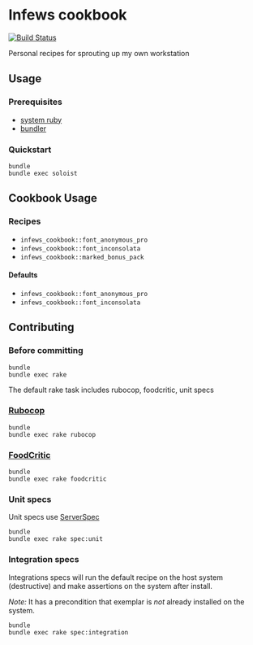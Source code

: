 # Infews cookbook

[![Build Status](https://travis-ci.org/pivotal-sprout/sprout-exemplar.png?branch=master)](https://travis-ci.org/pivotal-sprout/sprout-exemplar)

Personal recipes for sprouting up my own workstation

## Usage

### Prerequisites

- [system ruby](.ruby-version)
- [bundler](http://bundler.io/)

### Quickstart

```
bundle
bundle exec soloist
```

## Cookbook Usage

### Recipes

- `infews_cookbook::font_anonymous_pro`
- `infews_cookbook::font_inconsolata`
- `infews_cookbook::marked_bonus_pack`

#### Defaults

- `infews_cookbook::font_anonymous_pro`
- `infews_cookbook::font_inconsolata`

## Contributing

### Before committing

```
bundle
bundle exec rake
```

The default rake task includes rubocop, foodcritic, unit specs

### [Rubocop](https://github.com/bbatsov/rubocop)

```
bundle
bundle exec rake rubocop
```

### [FoodCritic](http://acrmp.github.io/foodcritic/)

```
bundle
bundle exec rake foodcritic
```

### Unit specs

Unit specs use [ServerSpec](http://serverspec.org/)

```
bundle
bundle exec rake spec:unit
```

### Integration specs

Integrations specs will run the default recipe on the host system (destructive) and make assertions on the system after
install.

*Note:* It has a precondition that exemplar is _not_ already installed on the system.

```
bundle
bundle exec rake spec:integration
```
